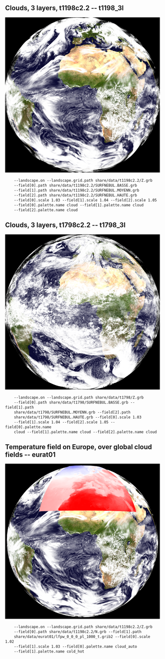 ## Clouds, 3 layers, t1198c2.2 -- t1198_3l
![](share/test/t1198_3l/TEST_0000.png)

```
    --landscape.on --landscape.grid.path share/data/t1198c2.2/Z.grb 
    --field[0].path share/data/t1198c2.2/SURFNEBUL.BASSE.grb 
    --field[1].path share/data/t1198c2.2/SURFNEBUL.MOYENN.grb 
    --field[2].path share/data/t1198c2.2/SURFNEBUL.HAUTE.grb 
    --field[0].scale 1.03 --field[1].scale 1.04 --field[2].scale 1.05 
    --field[0].palette.name cloud --field[1].palette.name cloud 
    --field[2].palette.name cloud 
```
## Clouds, 3 layers, t1798c2.2 -- t1798_3l
![](share/test/t1798_3l/TEST_0000.png)

```
    --landscape.on --landscape.grid.path share/data/t1798/Z.grb 
    --field[0].path share/data/t1798/SURFNEBUL.BASSE.grb --field[1].path 
    share/data/t1798/SURFNEBUL.MOYENN.grb --field[2].path 
    share/data/t1798/SURFNEBUL.HAUTE.grb --field[0].scale 1.03 
    --field[1].scale 1.04 --field[2].scale 1.05 --field[0].palette.name 
    cloud --field[1].palette.name cloud --field[2].palette.name cloud 
```
## Temperature field on Europe, over global cloud fields -- eurat01
![](share/test/eurat01/TEST_0000.png)

```
    --landscape.on --landscape.grid.path share/data/t1198c2.2/Z.grb 
    --field[0].path share/data/t1198c2.2/N.grb --field[1].path 
    share/data/eurat01/lfpw_0_0_0_pl_1000_t.grib2 --field[0].scale 1.02 
    --field[1].scale 1.03 --field[0].palette.name cloud_auto 
    --field[1].palette.name cold_hot 
```
